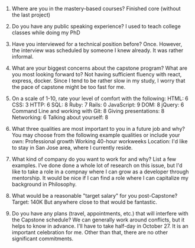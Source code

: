 1. Where are you in the mastery-based courses?
   Finished core (without the last project)

2. Do you have any public speaking experience?
   I used to teach college classes while doing my PhD

3. Have you interviewed for a technical position before?
   Once. However, the interview was scheduled by someone I knew already. It was rather informal.

4. What are your biggest concerns about the capstone program? What are you most looking forward to?
   Not having sufficient fluency with react, express, docker. Since I tend to be rather slow in my study, I worry that the pace of capstone might be too fast for me.

5. On a scale of 1-10, rate your level of comfort with the following:
   HTML: 6
   CSS: 3
   HTTP: 6
   SQL: 8
   Ruby: 7
   Rails: 0
   JavaScript: 9
   DOM: 8
   jQuery: 6
   Command Line and working with Git: 8
   Giving presentations: 8
   Networking: 6
   Talking about yourself: 8

6. What three qualities are most important to you in a future job and why? You may choose from the following example qualities or include your own:
   Professional growth
   Working 40-hour workweeks
   Location: I'd like to stay in San Jose area, where I currently reside.

7. What kind of company do you want to work for and why? List a few examples.
   I've done done a whole lot of research on this issue, but I'd like to take a role in a compnay where I can grow as a developer through mentorship. It would be nice if I can find a role where I can capitalize my background in Philosophy.

8. What would be a reasonable "target salary" for you post-Capstone?
   Target: 140K
   But anywhere close to that would be fantastic.

9. Do you have any plans (travel, appointments, etc.) that will interfere with the Capstone schedule? We can generally work around conflicts, but it helps to know in advance.
   I'll have to take half-day in October 27. It is an important celebration for me. Other than that, there are no other significant commitments.
